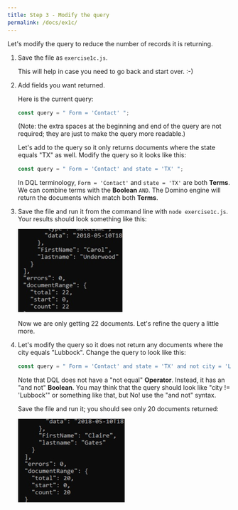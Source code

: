 ```yaml
---
title: Step 3 - Modify the query
permalink: /docs/ex1c/
---
```


Let's modify the query to reduce the number of records it is returning.

1. Save the file as `exercise1c.js`.

    This will help in case you need to go back and start over. :-)


1. Add fields you want returned.

    Here is the current query:

    ```JavaScript
    const query = " Form = 'Contact' ";
    ```

    (Note: the extra spaces at the beginning and end of the query are not required; they are just to make the query more readable.)

    Let's add to the query so it only returns documents where the state equals "TX" as well.  Modify the query so it looks like this:

    ```JavaScript
    const query = " Form = 'Contact' and state = 'TX' ";
    ```

    In DQL terminology, `Form = 'Contact'` and `state = 'TX'` are both **Terms**. We can combine terms with the **Boolean** `AND`. The Domino engine will return the documents which match both **Terms**.

1. Save the file and run it from the command line with `node exercise1c.js`.  Your results should look something like this:

    ![](../images/ex1c/state-eq-tx.jpg)

    Now we are only getting 22 documents.  Let's refine the query a little more.

1. Let's modify the query so it does not return any documents where the city equals "Lubbock".  Change the query to look like this:

    ```JavaScript
    const query = " Form = 'Contact' and state = 'TX' and not city = 'Lubbock' ";
    ```

    Note that DQL does not have a "not equal" **Operator**.  Instead, it has an "and not" **Boolean**.  You may think that the query should look like "city != 'Lubbock'" or something like that, but No! use the "and not" syntax.
    
    Save the file and run it; you should see only 20 documents returned:

    ![](../images/ex1c/lubbock.jpg)



